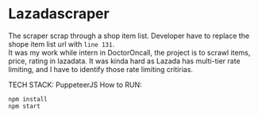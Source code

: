 # Lazadascraper
The scraper scrap through a shop item list. Developer have to replace the shope item list url with `line 131`.<br>
It was my work while intern in DoctorOncall, the project is to scrawl items, price, rating in lazadata.
It was kinda hard as Lazada has multi-tier rate limiting, and I have to identify those rate limiting critirias.

TECH STACK: PuppeteerJS
How to RUN:
```
npm install
npm start
```
